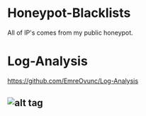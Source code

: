 # Honeypot-Blacklists
All of IP's comes from my public honeypot.

# Log-Analysis
https://github.com/EmreOvunc/Log-Analysis

![alt tag](https://emreovunc.com/images/honeypot_ss.jpg)
-
